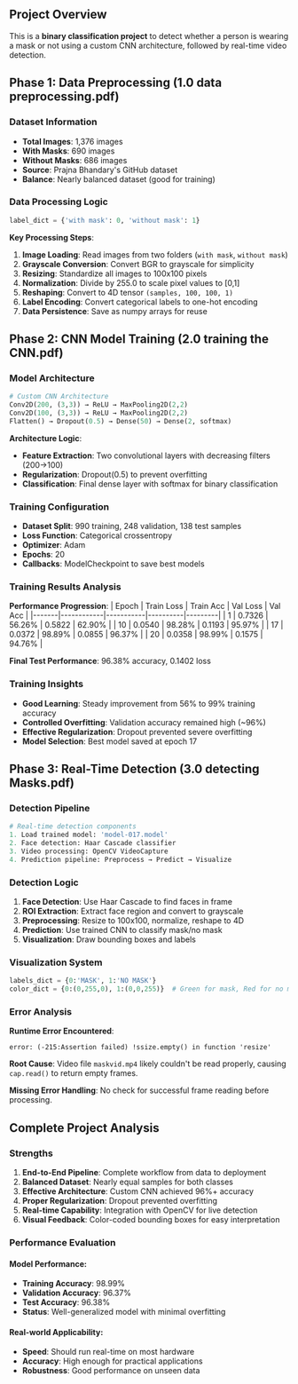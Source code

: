 ## Project Overview
This is a **binary classification project** to detect whether a person is wearing a mask or not using a custom CNN architecture, followed by real-time video detection.

## Phase 1: Data Preprocessing (1.0 data preprocessing.pdf)

### Dataset Information
- **Total Images**: 1,376 images
- **With Masks**: 690 images 
- **Without Masks**: 686 images
- **Source**: Prajna Bhandary's GitHub dataset
- **Balance**: Nearly balanced dataset (good for training)

### Data Processing Logic
```python
label_dict = {'with mask': 0, 'without mask': 1}
```

**Key Processing Steps**:
1. **Image Loading**: Read images from two folders (`with mask`, `without mask`)
2. **Grayscale Conversion**: Convert BGR to grayscale for simplicity
3. **Resizing**: Standardize all images to 100x100 pixels
4. **Normalization**: Divide by 255.0 to scale pixel values to [0,1]
5. **Reshaping**: Convert to 4D tensor `(samples, 100, 100, 1)`
6. **Label Encoding**: Convert categorical labels to one-hot encoding
7. **Data Persistence**: Save as numpy arrays for reuse

## Phase 2: CNN Model Training (2.0 training the CNN.pdf)

### Model Architecture
```python
# Custom CNN Architecture
Conv2D(200, (3,3)) → ReLU → MaxPooling2D(2,2)
Conv2D(100, (3,3)) → ReLU → MaxPooling2D(2,2)
Flatten() → Dropout(0.5) → Dense(50) → Dense(2, softmax)
```

**Architecture Logic**:
- **Feature Extraction**: Two convolutional layers with decreasing filters (200→100)
- **Regularization**: Dropout(0.5) to prevent overfitting
- **Classification**: Final dense layer with softmax for binary classification

### Training Configuration
- **Dataset Split**: 990 training, 248 validation, 138 test samples
- **Loss Function**: Categorical crossentropy
- **Optimizer**: Adam
- **Epochs**: 20
- **Callbacks**: ModelCheckpoint to save best models

### Training Results Analysis

**Performance Progression**:
| Epoch | Train Loss | Train Acc | Val Loss | Val Acc |
|-------|------------|-----------|----------|---------|
| 1     | 0.7326     | 56.26%    | 0.5822   | 62.90%  |
| 10    | 0.0540     | 98.28%    | 0.1193   | 95.97%  |
| 17    | 0.0372     | 98.89%    | 0.0855   | 96.37%  |
| 20    | 0.0358     | 98.99%    | 0.1575   | 94.76%  |

**Final Test Performance**: 96.38% accuracy, 0.1402 loss

### Training Insights
- **Good Learning**: Steady improvement from 56% to 99% training accuracy
- **Controlled Overfitting**: Validation accuracy remained high (~96%)
- **Effective Regularization**: Dropout prevented severe overfitting
- **Model Selection**: Best model saved at epoch 17

## Phase 3: Real-Time Detection (3.0 detecting Masks.pdf)

### Detection Pipeline
```python
# Real-time detection components
1. Load trained model: 'model-017.model'
2. Face detection: Haar Cascade classifier
3. Video processing: OpenCV VideoCapture
4. Prediction pipeline: Preprocess → Predict → Visualize
```

### Detection Logic
1. **Face Detection**: Use Haar Cascade to find faces in frame
2. **ROI Extraction**: Extract face region and convert to grayscale
3. **Preprocessing**: Resize to 100x100, normalize, reshape to 4D
4. **Prediction**: Use trained CNN to classify mask/no mask
5. **Visualization**: Draw bounding boxes and labels

### Visualization System
```python
labels_dict = {0:'MASK', 1:'NO MASK'}
color_dict = {0:(0,255,0), 1:(0,0,255)}  # Green for mask, Red for no mask
```

### Error Analysis
**Runtime Error Encountered**:
```
error: (-215:Assertion failed) !ssize.empty() in function 'resize'
```

**Root Cause**: Video file `maskvid.mp4` likely couldn't be read properly, causing `cap.read()` to return empty frames.

**Missing Error Handling**: No check for successful frame reading before processing.

## Complete Project Analysis

### Strengths
1. **End-to-End Pipeline**: Complete workflow from data to deployment
2. **Balanced Dataset**: Nearly equal samples for both classes
3. **Effective Architecture**: Custom CNN achieved 96%+ accuracy
4. **Proper Regularization**: Dropout prevented overfitting
5. **Real-time Capability**: Integration with OpenCV for live detection
6. **Visual Feedback**: Color-coded bounding boxes for easy interpretation

### Performance Evaluation

#### Model Performance:
- **Training Accuracy**: 98.99%
- **Validation Accuracy**: 96.37%
- **Test Accuracy**: 96.38%
- **Status**: Well-generalized model with minimal overfitting

#### Real-world Applicability:
- **Speed**: Should run real-time on most hardware
- **Accuracy**: High enough for practical applications
- **Robustness**: Good performance on unseen data
